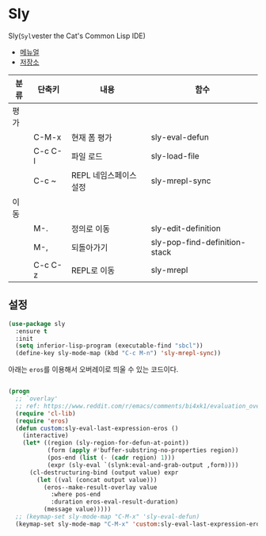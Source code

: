 # Sly

Sly(`Syl`vester the Cat's Common Lisp IDE)

- [메뉴얼](https://joaotavora.github.io/sly/)
- [저장소](https://github.com/joaotavora/sly)

| 분류 | 단축키  | 내용                   | 함수                          |
| ---- | ------- | ---------------------- | ----------------------------- |
| 평가 |         |                        |                               |
|      | C-M-x   | 현재 폼 평가           | sly-eval-defun                |
|      | C-c C-l | 파일 로드              | sly-load-file                 |
|      | C-c ~   | REPL 네임스페이스 설정 | sly-mrepl-sync                |
| 이동 |         |                        |                               |
|      | M-.     | 정의로 이동            | sly-edit-definition           |
|      | M-,     | 되돌아가기             | sly-pop-find-definition-stack |
|      | C-c C-z | REPL로 이동            | sly-mrepl                     |

## 설정

``` lisp
(use-package sly
  :ensure t
  :init
  (setq inferior-lisp-program (executable-find "sbcl"))
  (define-key sly-mode-map (kbd "C-c M-n") 'sly-mrepl-sync))
```

아래는 `eros`를 이용해서 오버레이로 띄울 수 있는 코드이다.

``` lisp

(progn
  ;; `overlay'
  ;; ref: https://www.reddit.com/r/emacs/comments/bi4xk1/evaluation_overlays_in_slime_for_common_lisp/
  (require 'cl-lib)
  (require 'eros)
  (defun custom:sly-eval-last-expression-eros ()
    (interactive)
    (let* ((region (sly-region-for-defun-at-point))
           (form (apply #'buffer-substring-no-properties region))
           (pos-end (list (- (cadr region) 1)))
           (expr (sly-eval `(slynk:eval-and-grab-output ,form))))
      (cl-destructuring-bind (output value) expr
        (let ((val (concat output value)))
          (eros--make-result-overlay value
            :where pos-end
            :duration eros-eval-result-duration)
          (message value)))))
  ;; (keymap-set sly-mode-map "C-M-x" 'sly-eval-defun)
  (keymap-set sly-mode-map "C-M-x" 'custom:sly-eval-last-expression-eros))
```